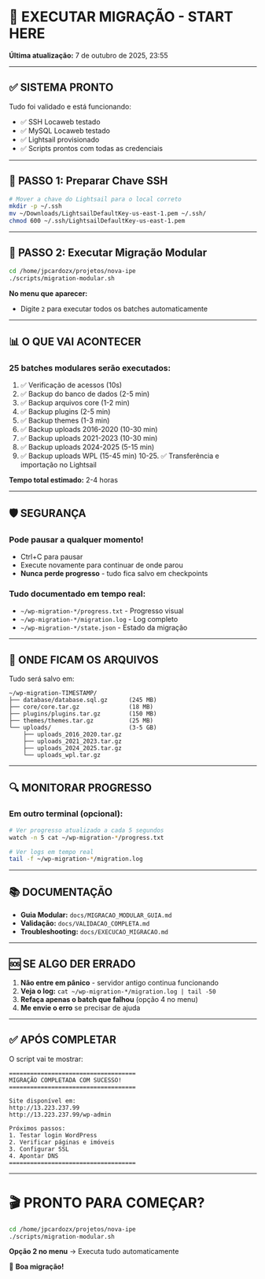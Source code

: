 # 🚀 EXECUTAR MIGRAÇÃO - START HERE

**Última atualização:** 7 de outubro de 2025, 23:55

---

## ✅ SISTEMA PRONTO

Tudo foi validado e está funcionando:
- ✅ SSH Locaweb testado
- ✅ MySQL Locaweb testado
- ✅ Lightsail provisionado
- ✅ Scripts prontos com todas as credenciais

---

## 🎯 PASSO 1: Preparar Chave SSH

```bash
# Mover a chave do Lightsail para o local correto
mkdir -p ~/.ssh
mv ~/Downloads/LightsailDefaultKey-us-east-1.pem ~/.ssh/
chmod 600 ~/.ssh/LightsailDefaultKey-us-east-1.pem
```

---

## 🎯 PASSO 2: Executar Migração Modular

```bash
cd /home/jpcardozx/projetos/nova-ipe
./scripts/migration-modular.sh
```

**No menu que aparecer:**
- Digite `2` para executar todos os batches automaticamente

---

## 📊 O QUE VAI ACONTECER

### **25 batches modulares** serão executados:

1. ✅ Verificação de acessos (10s)
2. ✅ Backup do banco de dados (2-5 min)
3. ✅ Backup arquivos core (1-2 min)
4. ✅ Backup plugins (2-5 min)
5. ✅ Backup themes (1-3 min)
6. ✅ Backup uploads 2016-2020 (10-30 min)
7. ✅ Backup uploads 2021-2023 (10-30 min)
8. ✅ Backup uploads 2024-2025 (5-15 min)
9. ✅ Backup uploads WPL (15-45 min)
10-25. ✅ Transferência e importação no Lightsail

**Tempo total estimado:** 2-4 horas

---

## 🛡️ SEGURANÇA

### Pode pausar a qualquer momento!
- Ctrl+C para pausar
- Execute novamente para continuar de onde parou
- **Nunca perde progresso** - tudo fica salvo em checkpoints

### Tudo documentado em tempo real:
- `~/wp-migration-*/progress.txt` - Progresso visual
- `~/wp-migration-*/migration.log` - Log completo
- `~/wp-migration-*/state.json` - Estado da migração

---

## 📁 ONDE FICAM OS ARQUIVOS

Tudo será salvo em:
```
~/wp-migration-TIMESTAMP/
├── database/database.sql.gz      (245 MB)
├── core/core.tar.gz              (18 MB)
├── plugins/plugins.tar.gz        (150 MB)
├── themes/themes.tar.gz          (25 MB)
└── uploads/                      (3-5 GB)
    ├── uploads_2016_2020.tar.gz
    ├── uploads_2021_2023.tar.gz
    ├── uploads_2024_2025.tar.gz
    └── uploads_wpl.tar.gz
```

---

## 🔍 MONITORAR PROGRESSO

### Em outro terminal (opcional):
```bash
# Ver progresso atualizado a cada 5 segundos
watch -n 5 cat ~/wp-migration-*/progress.txt

# Ver logs em tempo real
tail -f ~/wp-migration-*/migration.log
```

---

## 📚 DOCUMENTAÇÃO

- **Guia Modular:** `docs/MIGRACAO_MODULAR_GUIA.md`
- **Validação:** `docs/VALIDACAO_COMPLETA.md`
- **Troubleshooting:** `docs/EXECUCAO_MIGRACAO.md`

---

## 🆘 SE ALGO DER ERRADO

1. **Não entre em pânico** - servidor antigo continua funcionando
2. **Veja o log:** `cat ~/wp-migration-*/migration.log | tail -50`
3. **Refaça apenas o batch que falhou** (opção 4 no menu)
4. **Me envie o erro** se precisar de ajuda

---

## ✅ APÓS COMPLETAR

O script vai te mostrar:
```
====================================
MIGRAÇÃO COMPLETADA COM SUCESSO!
====================================

Site disponível em:
http://13.223.237.99
http://13.223.237.99/wp-admin

Próximos passos:
1. Testar login WordPress
2. Verificar páginas e imóveis
3. Configurar SSL
4. Apontar DNS
====================================
```

---

# 🎬 PRONTO PARA COMEÇAR?

```bash
cd /home/jpcardozx/projetos/nova-ipe
./scripts/migration-modular.sh
```

**Opção 2 no menu** → Executa tudo automaticamente

🚀 **Boa migração!**
